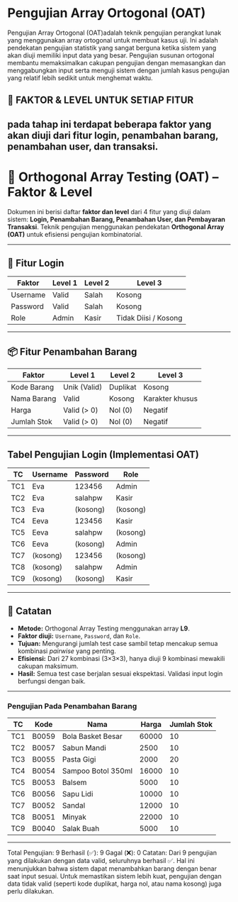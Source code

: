 # Pengujian Array Ortogonal (OAT) 
  Pengujian Array Ortogonal (OAT)adalah teknik pengujian perangkat lunak yang menggunakan array ortogonal untuk membuat kasus uji. Ini adalah pendekatan
  pengujian statistik yang sangat berguna ketika sistem yang akan diuji memiliki input data yang besar. Pengujian susunan ortogonal membantu memaksimalkan 
  cakupan pengujian dengan memasangkan dan menggabungkan input serta menguji sistem dengan
  jumlah kasus pengujian yang relatif lebih sedikit untuk menghemat waktu.
   
🧩 FAKTOR & LEVEL UNTUK SETIAP FITUR
--
pada tahap ini terdapat beberapa faktor yang akan  diuji dari fitur login, penambahan barang, penambahan user, dan transaksi.
---
# 🧪 Orthogonal Array Testing (OAT) – Faktor & Level

Dokumen ini berisi daftar **faktor dan level** dari 4 fitur yang diuji dalam sistem: **Login, Penambahan Barang, Penambahan User, dan Pembayaran Transaksi**. Teknik pengujian menggunakan pendekatan **Orthogonal Array (OAT)** untuk efisiensi pengujian kombinatorial.

---

## 🔐 Fitur Login

| Faktor     | Level 1 | Level 2 | Level 3               |
|------------|---------|---------|------------------------|
| Username   | Valid   | Salah   | Kosong                 |
| Password   | Valid   | Salah   | Kosong                 |
| Role       | Admin   | Kasir   | Tidak Diisi / Kosong   |

---

## 📦 Fitur Penambahan Barang

| Faktor         | Level 1         | Level 2         | Level 3             |
|----------------|------------------|------------------|----------------------|
| Kode Barang     | Unik (Valid)     | Duplikat         | Kosong               |
| Nama Barang     | Valid            | Kosong           | Karakter khusus      |
| Harga           | Valid (> 0)      | Nol (0)          | Negatif              |
| Jumlah Stok     | Valid (> 0)      | Nol (0)          | Negatif              |

---

## Tabel Pengujian Login (Implementasi OAT)

| TC   | Username   | Password   | Role     |
|------|------------|------------|----------|
| TC1  | Eva        | 123456     | Admin    | 
| TC2  | Eva        | salahpw    | Kasir    | 
| TC3  | Eva        | (kosong)   | (kosong) | 
| TC4  | Eeva       | 123456     | Kasir    | 
| TC5  | Eeva       | salahpw    | (kosong) | 
| TC6  | Eeva       | (kosong)   | Admin    | 
| TC7  | (kosong)   | 123456     | (kosong) | 
| TC8  | (kosong)   | salahpw    | Admin    | 
| TC9  | (kosong)   | (kosong)   | Kasir    | 

---

## 📝 Catatan

- **Metode:** Orthogonal Array Testing menggunakan array **L9**.
- **Faktor diuji:** `Username`, `Password`, dan `Role`.
- **Tujuan:** Mengurangi jumlah test case sambil tetap mencakup semua kombinasi *pairwise* yang penting.
- **Efisiensi:** Dari 27 kombinasi (3×3×3), hanya diuji 9 kombinasi mewakili cakupan maksimum.
- **Hasil:** Semua test case berjalan sesuai ekspektasi. Validasi input login berfungsi dengan baik.

---
### Pengujian Pada Penambahan Barang
| TC  | Kode   | Nama               | Harga  | Jumlah Stok |
|-----|--------|--------------------|--------|-------------|
| TC1 | B0059  | Bola Basket Besar  | 60000  | 10          | 
| TC2 | B0057  | Sabun Mandi        | 2500   | 10          | 
| TC3 | B0055  | Pasta Gigi         | 2000   | 20          | 
| TC4 | B0054  | Sampoo Botol 350ml | 16000  | 10          | 
| TC5 | B0053  | Balsem             | 5000   | 10          | 
| TC6 | B0056  | Sapu Lidi          | 10000  | 10          | 
| TC7 | B0052  | Sandal             | 12000  | 10          | 
| TC8 | B0051  | Minyak             | 22000  | 10          | 
| TC9 | B0040  | Salak Buah         | 5000   | 10          | 
---
Total Pengujian: 9
Berhasil (✅): 9
Gagal (❌): 0
Catatan:
Dari 9 pengujian yang dilakukan dengan data valid, seluruhnya berhasil ✅. Hal ini menunjukkan bahwa sistem dapat menambahkan barang dengan benar saat input sesuai. Untuk memastikan sistem lebih kuat, pengujian dengan data tidak valid (seperti kode duplikat, harga nol, atau nama kosong) juga perlu dilakukan.
